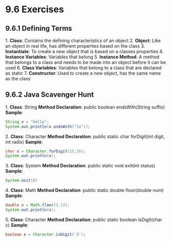 # 9.6 Exercises 

## 9.6.1 Defining Terms 

1\. **Class**: Contains the defining characteristics of an object
2\. **Object**: Like an object in real life, has different properties based on the class
3\. **Instantiate**: To create a new object that is based on a classes properties
4\. **Instance Variables**: Variables that belong 
5\. **Instance Method**: A method that belongs to a class and needs to be made into an object 		before it can be used
6\. **Class Variables**: Variables that belong to a class that are declared as static
7\. **Constructor**: Used to create a new object, has the same name as the class

## 9.6.2 Java Scavenger Hunt 

1\.
**Class**: String
**Method Declaration**: public boolean endsWith(String suffix)
**Sample**:
```java
String x = "hello";
System.out.println(x.endsWith("lo"));
```
2\.
**Class**: Character
**Method Declaration**: public static char forDigit(int digit, int radix)
**Sample**:
```java
char x = Character.forDigit(15,16);
System.out.println(x);
```
3\.
**Class**: System
**Method Declaration**: public static void exit(int status)
**Sample**:
```java
System.exit(0)
```
4\.
**Class**: Math
**Method Declaration**: public static double floor(double num)
**Sample**:
```java
double x = Math.floor(3.13);
System.out.println(x);
```
5\.
**Class**: Character
**Method Declaration**: public static boolean isDigit(char c)
**Sample**:
```java
boolean x = Character.isDigit('3');
```
